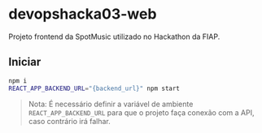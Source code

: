 # devopshacka03-web

Projeto frontend da SpotMusic utilizado no Hackathon da FIAP.

## Iniciar

```sh
npm i
REACT_APP_BACKEND_URL="{backend_url}" npm start
```

> Nota: É necessário definir a variável de ambiente `REACT_APP_BACKEND_URL` para que o projeto faça conexão com a API, caso contrário irá falhar.